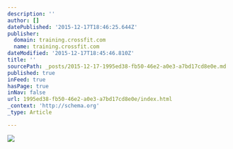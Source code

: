 ```yaml
---
description: ''
author: []
datePublished: '2015-12-17T18:46:25.644Z'
publisher:
  domain: training.crossfit.com
  name: training.crossfit.com
dateModified: '2015-12-17T18:45:46.810Z'
title: ''
sourcePath: _posts/2015-12-17-1995ed38-fb50-46e2-a0e3-a7bd17cd8e0e.md
published: true
inFeed: true
hasPage: true
inNav: false
url: 1995ed38-fb50-46e2-a0e3-a7bd17cd8e0e/index.html
_context: 'http://schema.org'
_type: Article

---
```

![](http://training.crossfit.com/assets/img/sites/ccft-training-kids/pyramids/pyramid.png)